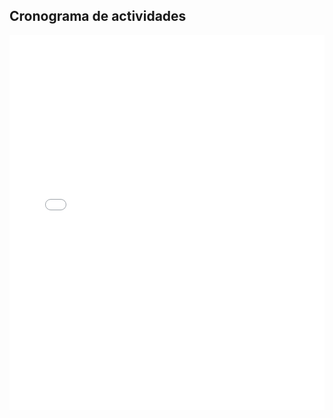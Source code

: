 ## Cronograma de actividades


<embed src="Cronograma-EDT-Completo.pdf" type="application/pdf" width="100%" height="600px" />